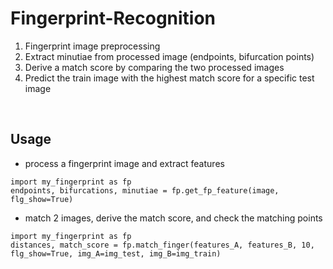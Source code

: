 # Fingerprint-Recognition

1. Fingerprint image preprocessing
2. Extract minutiae from processed image (endpoints, bifurcation points)
3. Derive a match score by comparing the two processed images
4. Predict the train image with the highest match score for a specific test image
<br>

## Usage
- process a fingerprint image and extract features
```
import my_fingerprint as fp
endpoints, bifurcations, minutiae = fp.get_fp_feature(image, flg_show=True)
```


- match 2 images, derive the match score, and check the matching points
```
import my_fingerprint as fp
distances, match_score = fp.match_finger(features_A, features_B, 10, flg_show=True, img_A=img_test, img_B=img_train)
```
